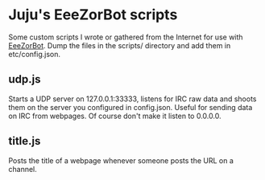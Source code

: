 Juju's EeeZorBot scripts
========================
Some custom scripts I wrote or gathered from the Internet for use with [EeeZorBot](https://github.com/Eeems/EeeZorBot/tree/re-org). Dump the files in the scripts/ directory and add them in etc/config.json.

udp.js
------
Starts a UDP server on 127.0.0.1:33333, listens for IRC raw data and shoots them on the server you configured in config.json. Useful for sending data on IRC from webpages. Of course don't make it listen to 0.0.0.0.

title.js
--------
Posts the title of a webpage whenever someone posts the URL on a channel.
